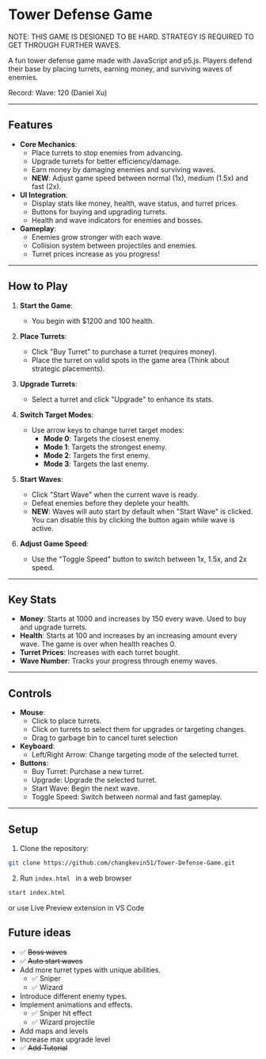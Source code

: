 # Tower Defense Game

NOTE: THIS GAME IS DESIGNED TO BE HARD. STRATEGY IS REQUIRED TO GET THROUGH FURTHER WAVES. 

A fun tower defense game made with JavaScript and p5.js. Players defend their base by placing turrets, earning money, and surviving waves of enemies.

Record: Wave: 120 (Daniel Xu)

---

## Features
- **Core Mechanics**:
  - Place turrets to stop enemies from advancing.
  - Upgrade turrets for better efficiency/damage.
  - Earn money by damaging enemies and surviving waves.
  - **NEW**: Adjust game speed between normal (1x), medium (1.5x) and fast (2x).
- **UI Integration**:
  - Display stats like money, health, wave status, and turret prices.
  - Buttons for buying and upgrading turrets.
  - Health and wave indicators for enemies and bosses.
- **Gameplay**:
  - Enemies grow stronger with each wave.
  - Collision system between projectiles and enemies.
  - Turret prices increase as you progress!

---

## How to Play
1. **Start the Game**:
   - You begin with $1200 and 100 health.
2. **Place Turrets**:
   - Click "Buy Turret" to purchase a turret (requires money).
   - Place the turret on valid spots in the game area (Think about strategic placements).
3. **Upgrade Turrets**:
   - Select a turret and click "Upgrade" to enhance its stats.
4. **Switch Target Modes**:
   - Use arrow keys to change turret target modes:
     - **Mode 0**: Targets the closest enemy.
     - **Mode 1**: Targets the strongest enemy.
     - **Mode 2**: Targets the first enemy.
     - **Mode 3**: Targets the last enemy.

5. **Start Waves**:
   - Click "Start Wave" when the current wave is ready.
   - Defeat enemies before they deplete your health.
   - **NEW**: Waves will auto start by default when "Start Wave" is clicked. You can disable this by clicking the button again while wave is active.
6. **Adjust Game Speed**:
   - Use the "Toggle Speed" button to switch between 1x, 1.5x, and 2x speed.

---

## Key Stats
- **Money**: Starts at 1000 and increases by 150 every wave. Used to buy and upgrade turrets.
- **Health**: Starts at 100 and increases by an increasing amount every wave. The game is over when health reaches 0.
- **Turret Prices**: Increases with each turret bought.
- **Wave Number**: Tracks your progress through enemy waves.

---

## Controls
- **Mouse**:
  - Click to place turrets.
  - Click on turrets to select them for upgrades or targeting changes.
  - Drag to garbage bin to cancel turet selection
- **Keyboard**:
  - Left/Right Arrow: Change targeting mode of the selected turret.
- **Buttons**:
  - Buy Turret: Purchase a new turret.
  - Upgrade: Upgrade the selected turret.
  - Start Wave: Begin the next wave.
  - Toggle Speed: Switch between normal and fast gameplay.

---

## Setup
1. Clone the repository:
```bash
git clone https://github.com/changkevin51/Tower-Defense-Game.git
```
2. Run `index.html ` in a web browser
```bash
start index.html
```
or use Live Preview extension in VS Code

## Future ideas
- ✅ <del>Boss waves 
- ✅ <del>Auto start waves
- Add more turret types with unique abilities.
  - ✅ Sniper
  - ✅ Wizard
- Introduce different enemy types.
- Implement animations and effects.
  - ✅ Sniper hit effect
  - ✅ Wizard projectile
- Add maps and levels
- Increase max upgrade level
- ✅ <del>Add Tutorial




